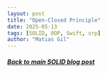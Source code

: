 ```yaml
---
layout: post
title: "Open-Closed Principle"
date: 2025-05-13
tags: [SOLID, OOP, Swift, srp]
author: "Matias Gil"
---
```


##### [Back to main SOLID blog post](/2025/05/13/SOLID-Principles-of-Object-Oriented-Programming.html)
